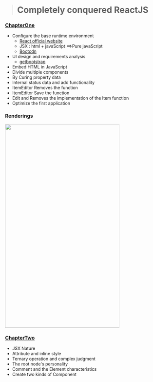 > # Completely conquered ReactJS

### [ChapterOne](https://github.com/MicroKibaco/ReactStudy/tree/master/ChapterOne)
- Configure the base runtime environment
    - [React official website](https://facebook.github.io/react/docs/hello-world.html)
    - JSX : html + javaScript ==>Pure javaScript
    - [Bootcdn](http://www.bootcdn.cn/react/)
- UI design and requirements analysis
    - [getbootstrap](http://getbootstrap.com/)
- Embed HTML in JavaScript
- Divide multiple components
- By Curing property data
- Internal status data and add functionality
- ItemEditor Removes the function
- ItemEditor Save the function
- Edit and Removes the implementation of the Item function
- Optimize the first application

### Renderings
<img src="./docus/images/chapter-one.gif" width="375px" height="667px" />

### [ChapterTwo](https://github.com/MicroKibaco/ReactStudy/tree/master/ChapterTwo)

- JSX Nature
- Attribute and inline style
- Ternary operation and complex judgment
- The root node's personality
- Comment and the Element characteristics
- Create two kinds of Component

